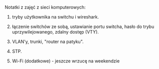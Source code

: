 Notatki z zajęć z sieci komputerowych:

1. tryby użytkownika na switchu i wireshark.

2. łączenie switchów ze sobą, ustawianie portu switcha, hasło do trybu uprzywilejowanego, zdalny dostęp (VTY).

3. VLAN'y, trunki, "router na patyku".

4. STP.

5. Wi-Fi (dodatkowe) - jeszcze wrzucę na weekendzie